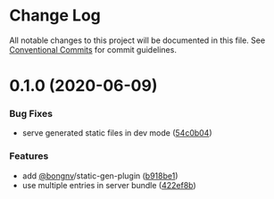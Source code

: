 # Change Log

All notable changes to this project will be documented in this file.
See [Conventional Commits](https://conventionalcommits.org) for commit guidelines.

<a name="0.1.0"></a>
# 0.1.0 (2020-06-09)


### Bug Fixes

* serve generated static files in dev mode ([54c0b04](https://github.com/bongnv/vuestatic/commit/54c0b04))


### Features

* add [@bongnv](https://github.com/bongnv)/static-gen-plugin ([b918be1](https://github.com/bongnv/vuestatic/commit/b918be1))
* use multiple entries in server bundle ([422ef8b](https://github.com/bongnv/vuestatic/commit/422ef8b))
